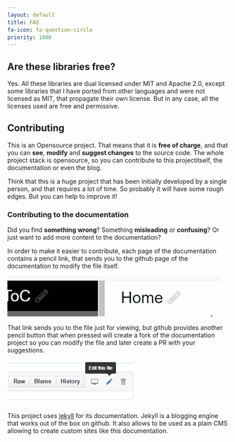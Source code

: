 ```yaml
---
layout: default
title: FAQ
fa-icon: fa-question-circle
priority: 1000
---
```


## Are these libraries free?

Yes. All these libraries are dual licensed under MIT and Apache 2.0, except some libraries that I have ported from other languages and were not licensed as MIT, that propagate their own license. But in any case, all the licenses used are free and permissive.

## Contributing

This is an Opensource project.
That means that it is **free of charge**, and that you can **see**, **modify** and **suggest changes** to the source code.
The whole project stack is opensource, so you can contribute to this projectitself, the documentation or even the blog.

Think that this is a huge project that has been initially developed by a single person, and that requires a lot of time.
So probably it will have some rough edges. But you can help to improve it!

### Contributing to the documentation

Did you find **something wrong**? Something **misleading** or **confusing**? Or just want to add more content to the documentation?

In order to make it easier to contribute, each page of the documentation contains a pencil link, that sends you to the github page of the documentation to modify the file itself.

![](/faq/contributing/doc_pencil_button.png)

That link sends you to the file just for viewing, but github provides another pencil button that when pressed will create a fork of the documentation project so you can modify the file and later create a PR with your suggestions.

![](/faq/contributing/github_edit_this_page.png)

This project uses [jekyll](https://jekyllrb.com/) for its documentation.
Jekyll is a blogging engine that works out of the box on github.
It also allows to be used as a plain CMS allowing to create custom sites
like this documentation.
